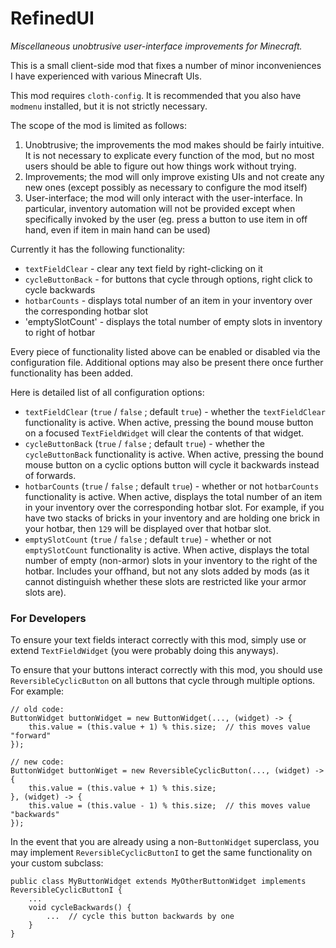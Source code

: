 # RefinedUI

*Miscellaneous unobtrusive user-interface improvements for Minecraft.*

This is a small client-side mod that fixes a number of minor inconveniences I have experienced with various Minecraft UIs.  

This mod requires `cloth-config`.  It is recommended that you also have `modmenu` installed, but it is not strictly necessary.

The scope of the mod is limited as follows:

1. Unobtrusive; the improvements the mod makes should be fairly intuitive.  It is not necessary to explicate every function of the mod, but no most users should be able to figure out how things work without trying.
1. Improvements; the mod will only improve existing UIs and not create any new ones (except possibly as necessary to configure the mod itself)
1. User-interface; the mod will only interact with the user-interface.  In particular, inventory automation will not be provided except when specifically invoked by the user (eg. press a button to use item in off hand, even if item in main hand can be used)

Currently it has the following functionality:

- `textFieldClear` - clear any text field by right-clicking on it
- `cycleButtonBack` - for buttons that cycle through options, right click to cycle backwards
- `hotbarCounts` - displays total number of an item in your inventory over the corresponding hotbar slot
- 'emptySlotCount' - displays the total number of empty slots in inventory to right of hotbar

Every piece of functionality listed above can be enabled or disabled via the configuration file.  Additional options may also be present there once further functionality has been added.

Here is detailed list of all configuration options:

- `textFieldClear` (`true` / `false` ; default `true`) - whether the `textFieldClear` functionality is active.  When active, pressing the bound mouse button on a focused `TextFieldWidget` will clear the contents of that widget.
- `cycleButtonBack` (`true` / `false` ; default `true`) - whether the `cycleButtonBack` functionality is active.  When active, pressing the bound mouse button on a cyclic options button will cycle it backwards instead of forwards.
- `hotbarCounts` (`true` / `false` ; default `true`) - whether or not `hotbarCounts` functionality is active.  When active, displays the total number of an item in your inventory over the corresponding hotbar slot.  For example, if you have two stacks of bricks in your inventory and are holding one brick in your hotbar, then `129` will be displayed over that hotbar slot.
- `emptySlotCount` (`true` / `false` ; default `true`) - whether or not `emptySlotCount` functionality is active.  When active, displays the total number of empty (non-armor) slots in your inventory to the right of the hotbar.  Includes your offhand, but not any slots added by mods (as it cannot distinguish whether these slots are restricted like your armor slots are).

### For Developers

To ensure your text fields interact correctly with this mod, simply use or extend `TextFieldWidget` (you were probably doing this anyways).  

To ensure that your buttons interact correctly with this mod, you should use `ReversibleCyclicButton` on all buttons that cycle through multiple options.  For example:
```
// old code:
ButtonWidget buttonWidget = new ButtonWidget(..., (widget) -> {
    this.value = (this.value + 1) % this.size;  // this moves value "forward"
});

// new code:
ButtonWidget buttonWiget = new ReversibleCyclicButton(..., (widget) -> {
    this.value = (this.value + 1) % this.size;
}, (widget) -> {
    this.value = (this.value - 1) % this.size;  // this moves value "backwards"
});
```
In the event that you are already using a non-`ButtonWidget` superclass, you may implement `ReversibleCyclicButtonI` to get the same functionality on your custom subclass:
```
public class MyButtonWidget extends MyOtherButtonWidget implements ReversibleCyclicButtonI {
    ...
    void cycleBackwards() {
        ...  // cycle this button backwards by one
    }
}
``` 